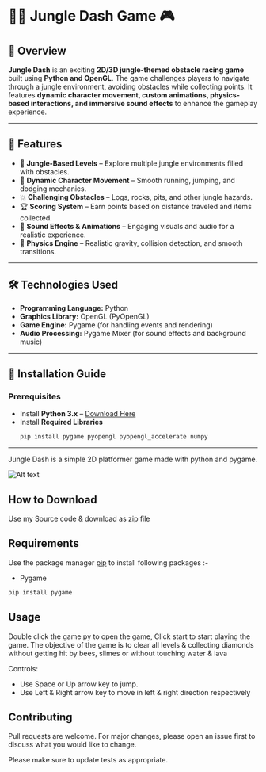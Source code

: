 # 🏃‍♂️ Jungle Dash Game 🎮  

## 🚀 Overview  
**Jungle Dash** is an exciting **2D/3D jungle-themed obstacle racing game** built using **Python and OpenGL**. The game challenges players to navigate through a jungle environment, avoiding obstacles while collecting points. It features **dynamic character movement, custom animations, physics-based interactions, and immersive sound effects** to enhance the gameplay experience.  

---

## 🎯 Features  
- 🌿 **Jungle-Based Levels** – Explore multiple jungle environments filled with obstacles.  
- 🏃 **Dynamic Character Movement** – Smooth running, jumping, and dodging mechanics.  
- 💥 **Challenging Obstacles** – Logs, rocks, pits, and other jungle hazards.  
- 🏆 **Scoring System** – Earn points based on distance traveled and items collected.  
- 🎵 **Sound Effects & Animations** – Engaging visuals and audio for a realistic experience.  
- 🔄 **Physics Engine** – Realistic gravity, collision detection, and smooth transitions.  

---

## 🛠️ Technologies Used  
- **Programming Language:** Python  
- **Graphics Library:** OpenGL (PyOpenGL)  
- **Game Engine:** Pygame (for handling events and rendering)  
- **Audio Processing:** Pygame Mixer (for sound effects and background music)  

---

## 🔧 Installation Guide  

### **Prerequisites**  
- Install **Python 3.x** – [Download Here](https://www.python.org/downloads/)  
- Install **Required Libraries**  
  ```bash
  pip install pygame pyopengl pyopengl_accelerate numpy
**************************************************************************************

Jungle Dash is a simple 2D platformer game made with python and pygame.

![Alt text](app.png?raw=true "Jungle Dash")

## How to Download
 Use my Source code & download as zip file

## Requirements

Use the package manager [pip](https://pip.pypa.io/en/stable/) to install following packages :-
* Pygame

```bash
pip install pygame
```

## Usage

Double click the game.py to open the game, Click start to start playing the game. The objective of the game is to clear all levels & collecting diamonds without getting hit by bees, slimes or without touching water & lava

Controls:
* Use Space or Up arrow key to jump.
* Use Left & Right arrow key to move in left & right direction respectively

## Contributing

Pull requests are welcome. For major changes, please open an issue first to discuss what you would like to change.

Please make sure to update tests as appropriate.
